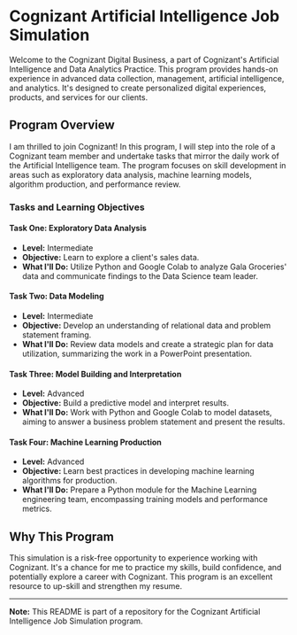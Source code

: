 # Cognizant Artificial Intelligence Job Simulation

Welcome to the Cognizant Digital Business, a part of Cognizant's Artificial Intelligence and Data Analytics Practice. This program provides hands-on experience in advanced data collection, management, artificial intelligence, and analytics. It's designed to create personalized digital experiences, products, and services for our clients.

## Program Overview

I am thrilled to join Cognizant! In this program, I will step into the role of a Cognizant team member and undertake tasks that mirror the daily work of the Artificial Intelligence team. The program focuses on skill development in areas such as exploratory data analysis, machine learning models, algorithm production, and performance review.

### Tasks and Learning Objectives

#### Task One: Exploratory Data Analysis
- **Level:** Intermediate
- **Objective:** Learn to explore a client's sales data.
- **What I'll Do:** Utilize Python and Google Colab to analyze Gala Groceries' data and communicate findings to the Data Science team leader.

#### Task Two: Data Modeling
- **Level:** Intermediate
- **Objective:** Develop an understanding of relational data and problem statement framing.
- **What I'll Do:** Review data models and create a strategic plan for data utilization, summarizing the work in a PowerPoint presentation.

#### Task Three: Model Building and Interpretation
- **Level:** Advanced
- **Objective:** Build a predictive model and interpret results.
- **What I'll Do:** Work with Python and Google Colab to model datasets, aiming to answer a business problem statement and present the results.

#### Task Four: Machine Learning Production
- **Level:** Advanced
- **Objective:** Learn best practices in developing machine learning algorithms for production.
- **What I'll Do:** Prepare a Python module for the Machine Learning engineering team, encompassing training models and performance metrics.

## Why This Program

This simulation is a risk-free opportunity to experience working with Cognizant. It's a chance for me to practice my skills, build confidence, and potentially explore a career with Cognizant. This program is an excellent resource to up-skill and strengthen my resume.

---

**Note:** This README is part of a repository for the Cognizant Artificial Intelligence Job Simulation program.
